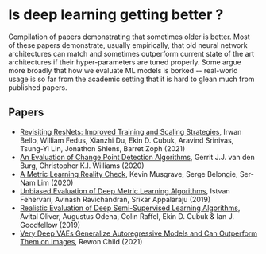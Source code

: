 # Is deep learning getting better ? 

Compilation of papers demonstrating that sometimes older is better.
Most of these papers demonstrate, usually empirically, that old neural network architectures can match and sometimes outperform current state of the art architectures if their hyper-parameters are tuned properly.
Some argue more broadly that how we evaluate ML models is borked -- real-world usage is so far from the academic setting that it is hard to glean much from published papers.

## Papers

- [Revisiting ResNets: Improved Training and Scaling Strategies](https://arxiv.org/abs/2103.07579), Irwan Bello, William Fedus, Xianzhi Du, Ekin D. Cubuk, Aravind Srinivas, Tsung-Yi Lin, Jonathon Shlens, Barret Zoph (2021)
- [An Evaluation of Change Point Detection Algorithms](https://arxiv.org/abs/2003.06222), Gerrit J.J. van den Burg, Christopher K.I. Williams (2020)
- [A Metric Learning Reality Check](https://arxiv.org/abs/2003.08505v1), Kevin Musgrave, Serge Belongie, Ser-Nam Lim (2020)
- [Unbiased Evaluation of Deep Metric Learning Algorithms](https://arxiv.org/abs/1911.12528), Istvan Fehervari, Avinash Ravichandran, Srikar Appalaraju (2019)
- [Realistic Evaluation of Deep Semi-Supervised Learning Algorithms](https://arxiv.org/abs/1804.09170), Avital Oliver, Augustus Odena, Colin Raffel, Ekin D. Cubuk & Ian J. Goodfellow (2019)
- [Very Deep VAEs Generalize Autoregressive Models and Can Outperform Them on Images](https://arxiv.org/abs/2011.10650), Rewon Child (2021)
